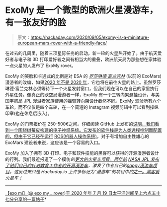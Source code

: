 # ExoMy 是一个微型的欧洲火星漫游车，有一张友好的脸

> 原文：<https://hackaday.com/2020/09/05/exomy-is-a-miniature-european-mars-rover-with-a-friendly-face/>

在过去的几周里，随着三项星际任务的启动，新一轮的火星热开始了。由于航天爱好者与电子和 3D 打印爱好者之间有相当大的重叠，欧洲航天局为那些想在家体验一点火星的人发布了 ExoMy rover。

ExoMy 的笑脸和卡通式的比例是对 ESA 的 [*罗莎琳德·富兰克林*](https://hackaday.com/2017/10/24/rosalind-franklin-saw-dna-first/) (以前的 ExoMars)漫游者的改编，如果[2020 年不是 2020 年](https://hackaday.com/2020/04/06/getting-to-space-is-even-harder-during-a-pandemic/)，它也将在前往火星的路上。虽然罗莎琳德·富兰克林必须等待下一个火星发射窗口，但我们现在可以在自己的家里执行外星任务。像真正的欧空局漫游者一样，ExoMy 有一个三转向架悬挂设计，与美国宇航局 JPL 漫游者家族使用的摇臂转向架设计截然不同。ExoMy 驾驶所有六个车轮，而不仅仅是四个车轮，在一个简短的 Instagram 视频剪辑中可以看到操纵印章(也在休息后嵌入)。

ExoMy 的门票报价在 250-500€之间。仔细阅读 GitHub 上发布的[说明，我们看到一个围绕树莓皮构建的电子神经系统。它发布的软件栈是为人类远程控制而配置的，但由于它已经在运行](https://github.com/esa-prl/ExoMy) [ROS(机器人操作系统)](https://hackaday.com/2018/05/31/modular-robotics-made-easier-with-ros/)，对于有增加自主性雄心的 ExoMars 建设者来说，这应该是一个容易的入口。

ExoMy 加入了拥有 3D 打印、电子和软件技能的黑客可以获得的开源漫游者设计的行列。我们最近报道了一个模仿*的[更大的火星车项目。两年前](https://hackaday.com/2020/07/02/the-open-source-mars-rover-one-year-later/) [NASA JPL 发布了他们自己的针对教育工作者的开源漫游车](https://hackaday.com/2018/08/03/now-enrolling-mars-rovers-going-to-school/)，激发了作者自己的[*sappy*漫游车项目](https://hackaday.io/project/158208-sawppy-the-rover)，这反过来只是 Hackaday.io 上许多标记为“漫游车”的项目中的[之一。黑客爱火星车！](https://hackaday.io/projects?tag=Rover)*

 ** * *

> [](https://www.instagram.com/p/CC036ranO6G/?utm_source=ig_embed&utm_campaign=loading)[](https://www.instagram.com/p/CC036ranO6G/?utm_source=ig_embed&utm_campaign=loading)[](https://www.instagram.com/p/CC036ranO6G/?utm_source=ig_embed&utm_campaign=loading)

[【exo mi】(@ exo my _ rover)于 2020 年年 7 月 19 日太平洋时间早上六点五十七分分享的一篇帖子](https://www.instagram.com/p/CC036ranO6G/?utm_source=ig_embed&utm_campaign=loading)*